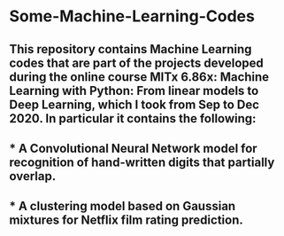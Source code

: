 # Some-Machine-Learning-Codes
## This repository contains Machine Learning codes that are part of the projects developed during the online course MITx 6.86x: Machine Learning with Python: From linear models to Deep Learning, which I took from Sep to Dec 2020. In particular it contains the following:
## * A Convolutional Neural Network model for recognition of hand-written digits that partially overlap.
## * A clustering model based on Gaussian mixtures for Netflix film rating prediction.
